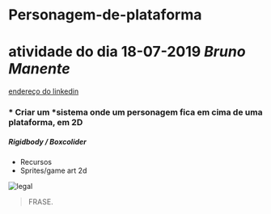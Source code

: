 # Personagem-de-plataforma
# atividade do dia 18-07-2019 ***Bruno Manente*** 

[endereço do linkedin](https://www.linkedin.com/m/login/)


### * Criar um *sistema onde um personagem fica em cima de uma plataforma, em 2D

##### Rigidbody / Boxcolider

- Recursos
- Sprites/game art 2d

![legal](https://cdn.pensador.com/img/frase/al/be/albert_einstein_nao_ha_maior_sinal_de_loucura_do_que_fa_lw68edn.jpg)

> FRASE.

 
